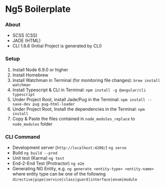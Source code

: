 # Ng5 Boilerplate

### About
- SCSS (CSS)
- JADE (HTML)
- CLI 1.6.6 (Initial Project is generated by CLI)


### Setup
1. Install Node 6.9.0 or higher
2. Install Homebrew
3. Install Watchman in Terminal (for monitoring file changes): `brew install watchman`
4. Install Typescript & CLI in Terminal: `npm install -g @angular/cli typescript`
5. Under Project Root, install Jade/Pug in the Terminal: `npm install --save-dev pug pug-html-loader`
6. Under Project Root, Install the dependencies in the Terminal: `npm install`
7. Copy & Paste the files contained in `node_modules_replace` to `node_modules` folder


### CLI Command
- Development server (`http://localhost:4200/`)       `ng serve`
- Build                                               `ng build --prod`
- Unit test (Karma)                                   `ng test`
- End-2-End Test (Protractor)                         `ng e2e`
- Generating NG Entity, e.g.                          `ng generate <entity-type> <entity-name>`
  where entity type can be one of the following `directive|pipe|service|class|guard|interface|enum|module`

